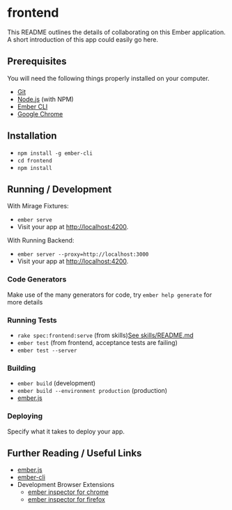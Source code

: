 # frontend

This README outlines the details of collaborating on this Ember application.
A short introduction of this app could easily go here.

## Prerequisites

You will need the following things properly installed on your computer.

* [Git](https://git-scm.com/)
* [Node.js](https://nodejs.org/) (with NPM)
* [Ember CLI](https://ember-cli.com/)
* [Google Chrome](https://google.com/chrome/)

## Installation

* `npm install -g ember-cli`
* `cd frontend`
* `npm install`

## Running / Development
With Mirage Fixtures:

* `ember serve`
* Visit your app at [http://localhost:4200](http://localhost:4200).

With Running Backend:

* `ember server --proxy=http://localhost:3000`
* Visit your app at [http://localhost:4200](http://localhost:4200).


### Code Generators

Make use of the many generators for code, try `ember help generate` for more details

### Running Tests

* `rake spec:frontend:serve` (from skills)[See skills/README.md](https://github.com/puzzle/skills/tree/uni-master#testing)
* `ember test` (from frontend, acceptance tests are failing)
* `ember test --server`

### Building

* `ember build` (development)
* `ember build --environment production` (production)
* [ember.js](https://emberjs.com/)
### Deploying

Specify what it takes to deploy your app.

## Further Reading / Useful Links

* [ember.js](http://emberjs.com/)
* [ember-cli](https://ember-cli.com/)
* Development Browser Extensions
  * [ember inspector for chrome](https://chrome.google.com/webstore/detail/ember-inspector/bmdblncegkenkacieihfhpjfppoconhi)
  * [ember inspector for firefox](https://addons.mozilla.org/en-US/firefox/addon/ember-inspector/)
